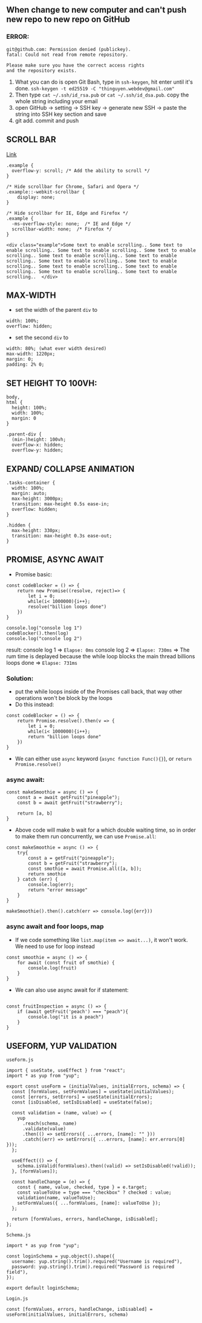 ## When change to new computer and can't push new repo to new repo on GitHub
### ERROR: 
```
git@github.com: Permission denied (publickey).
fatal: Could not read from remote repository.

Please make sure you have the correct access rights
and the repository exists.
```

1. What you can do is open Git Bash, type in `ssh-keygen`, hit enter until it's done. 
  ``ssh-keygen -t ed25519 -C "thinguyen.webdev@gmail.com"``
2. Then type `cat ~/.ssh/id_rsa.pub` or `cat ~/.ssh/id_dsa.pub`. copy the whole string including your email
3. open GitHub -> setting -> SSH key -> generate new SSH -> paste the string into SSH key section and save
4. git add. commit and push

## SCROLL BAR

[Link](https://www.w3schools.com/howto/howto_css_hide_scrollbars.asp)
```
.example {
  overflow-y: scroll; /* Add the ability to scroll */
}

/* Hide scrollbar for Chrome, Safari and Opera */
.example::-webkit-scrollbar {
    display: none;
}

/* Hide scrollbar for IE, Edge and Firefox */
.example {
  -ms-overflow-style: none;  /* IE and Edge */
  scrollbar-width: none;  /* Firefox */
}

<div class="example">Some text to enable scrolling.. Some text to enable scrolling.. Some text to enable scrolling.. Some text to enable scrolling.. Some text to enable scrolling.. Some text to enable scrolling.. Some text to enable scrolling.. Some text to enable scrolling.. Some text to enable scrolling.. Some text to enable scrolling.. Some text to enable scrolling.. Some text to enable scrolling..  </div>

```

## MAX-WIDTH
- set the width of the parent `div` to
```
width: 100%;
overflow: hidden;
```
- set the second `div` to 
```
width: 80%; (what ever width desired)
max-width: 1220px;
margin: 0;
padding: 2% 0;
```

## SET HEIGHT TO 100VH:
```
body,
html {
  height: 100%;
  width: 100%;
  margin: 0
}

.parent-div {
  (min-)height: 100vh;
  overflow-x: hidden;
  overflow-y: hidden;
```

## EXPAND/ COLLAPSE ANIMATION
```
.tasks-container {
  width: 100%;
  margin: auto;
  max-height: 3000px;
  transition: max-height 0.5s ease-in;
  overflow: hidden;
}

.hidden {
  max-height: 330px;
  transition: max-height 0.3s ease-out;
}
```

## PROMISE, ASYNC AWAIT
- Promise basic:
```
const codeBlocker = () => {
    return new Promise((resolve, reject)=> {
        let i = 0;
        while(i< 1000000){i++};
        resolve("billion loops done")
    })
}

console.log("console log 1")
codeBlocker().then(log)
console.log("console log 2")
```
result:
console log 1 => `Elapse: 0ms`
console log 2  => `Elapse: 730ms` => The rum time is deplayed because the while loop blocks the main thread
billions loops done  => `Elapse: 731ms`

### Solution:
- put the while loops inside of the Promises call back, that way other operations won't be block by the loops
- Do this instead:
```
const codeBlocker = () => {
    return Promise.resolve().then(v => {
        let i = 0;
        while(i< 1000000){i++};
        return "billion loops done"
    })
}
```

- We can either use `async` keyword (`async function Func(){}`), or `return Promise.resolve()`

### async await:
```
const makeSmoothie = async () => {
    const a = await getFruit("pineapple");
    const b = await getFruit("strawberry");

    return [a, b]
}
```
- Above code will make b wait for a which double waiting time, so in order to make them run concurrently, we can use `Promise.all`:
```
const makeSmoothie = async () => {
    try{
        const a = getFruit("pineapple");
        const b = getFruit("strawberry");
        const smothie = await Promise.all([a, b]);
        return smothie
    } catch (err) {
        console.log(err);
        return "error message"
    }
}

makeSmoothie().then().catch(err => console.log({err}))
```

### async await and foor loops, map
- If we code something like `list.map(item => await...)`, it won't work. We need to use for loop instead
```
const smoothie = async () => {
    for await (const fruit of smothie) {
        console.log(fruit)
    }
}
```
- We can also use async await for if statement:
```

const fruitInspection = async () => {
    if (await getFruit('peach') === "peach"){
        console.log("it is a peach")
    }
}
```



## USEFORM, YUP VALIDATION
`useForm.js`
```
import { useState, useEffect } from "react";
import * as yup from "yup";

export const useForm = (initialValues, initialErrors, schema) => {
  const [formValues, setFormValues] = useState(initialValues);
  const [errors, setErrors] = useState(initialErrors);
  const [isDisabled, setIsDisabled] = useState(false);

  const validation = (name, value) => {
    yup
      .reach(schema, name)
      .validate(value)
      .then(() => setErrors({ ...errors, [name]: "" }))
      .catch((err) => setErrors({ ...errors, [name]: err.errors[0] }));
  };

  useEffect(() => {
    schema.isValid(formValues).then((valid) => setIsDisabled(!valid));
  }, [formValues]);

  const handleChange = (e) => {
    const { name, value, checked, type } = e.target;
    const valueToUse = type === "checkbox" ? checked : value;
    validation(name, valueToUse);
    setFormValues({ ...formValues, [name]: valueToUse });
  };

  return [formValues, errors, handleChange, isDisabled];
};
```

`Schema.js`
```
import * as yup from "yup";

const loginSchema = yup.object().shape({
  username: yup.string().trim().required("Username is required"),
  password: yup.string().trim().required("Password is required field"),
});

export default loginSchema;
```

`Login.js`
```
const [formValues, errors, handleChange, isDisabled] = useForm(initialValues, initialErrors, schema)
```
